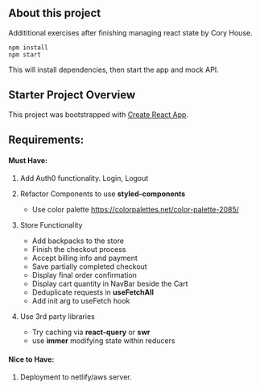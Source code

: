 ## About this project

Addititional exercises after finishing managing react state by Cory House.

```
npm install
npm start
```

This will install dependencies, then start the app and mock API.

## Starter Project Overview

This project was bootstrapped with [Create React App](https://github.com/facebook/create-react-app).

## Requirements:

#### Must Have:

1.  Add Auth0 functionality. Login, Logout
2.  Refactor Components to use **styled-components**

    - Use color palette https://colorpalettes.net/color-palette-2085/

3.  Store Functionality
    - Add backpacks to the store
    - Finish the checkout process
    - Accept billing info and payment
    - Save partially completed checkout
    - Display final order confirmation
    - Display cart quantity in NavBar beside the Cart
    - Deduplicate requests in **useFetchAll**
    - Add init arg to useFetch hook
4.  Use 3rd party libraries
    - Try caching via **react-query** or **swr**
    - use **immer** modifying state within reducers

#### Nice to Have:

1. Deployment to netlify/aws server.
